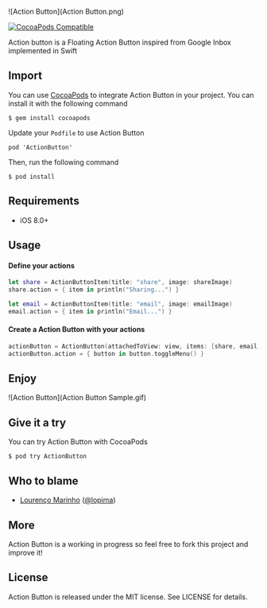 ![Action Button](Action Button.png)

[![CocoaPods Compatible](https://img.shields.io/cocoapods/v/ActionButton.svg)](https://img.shields.io/cocoapods/v/ActionButton.svg)

Action button is a Floating Action Button inspired from Google Inbox implemented in Swift

Import
--
You can use [CocoaPods](https://cocoapods.org/) to integrate Action Button in your project.
You can install it with the following command

```
$ gem install cocoapods
```

Update your ```Podfile``` to use Action Button

```
pod 'ActionButton'
```
Then, run the following command

```
$ pod install
```
Requirements
--
- iOS 8.0+

Usage
--

#### Define your actions
```swift
let share = ActionButtonItem(title: "share", image: shareImage)
share.action = { item in println("Sharing...") }

let email = ActionButtonItem(title: "email", image: emailImage)
email.action = { item in println("Email...") }
```

#### Create a Action Button with your actions
```swift
actionButton = ActionButton(attachedToView: view, items: [share, email])
actionButton.action = { button in button.toggleMenu() }
```


Enjoy
--
![Action Button](Action Button Sample.gif)

## Give it a try
You can try Action Button with CocoaPods
```
$ pod try ActionButton
```
Who to blame
--
- [Lourenço Marinho](http://github.com/lourenco-marinho) ([@lopima](https://twitter.com/lopima))

More
--
Action Button is a working in progress so feel free to fork this project and improve it!

License
--
Action Button is released under the MIT license. See LICENSE for details.
